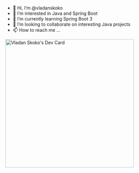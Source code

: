 - 👋 Hi, I’m @vladanskoko
- 👀 I’m interested in Java and Spring Boot
- 🌱 I’m currently learning Spring Boot 3
- 💞️ I’m looking to collaborate on interesting Java projects
- 📫 How to reach me ...

<!---
vladanskoko/vladanskoko is a ✨ special ✨ repository because its `README.md` (this file) appears on your GitHub profile.
You can click the Preview link to take a look at your changes.
--->

<a href="https://app.daily.dev/vladanskoko"><img src="https://api.daily.dev/devcards/72dd62a676104f08bbe6433d54cdb2b4.png?r=lme" width="400" alt="Vladan Skoko's Dev Card"/></a>
